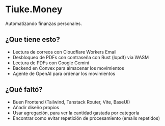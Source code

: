# Tiuke.Money

Automatizando finanzas personales.

## ¿Que tiene esto?

- Lectura de correos con Cloudflare Workers Email
- Desbloqueo de PDFs con contraseña con Rust (lopdf) via WASM
- Lectura de PDFs con Google Gemini
- Backend en Convex para almacenar los movimientos
- Agente de OpenAI para ordenar los movimientos

## ¿Qué faltó?

- Buen Frontend (Tailwind, Tanstack Router, Vite, BaseUI)
- Añadir diseño propios
- Usar agregación, para ver la cantidad gastada por categoría
- Encontrar como evitar repetición de procesamiento (emails repetidos)
